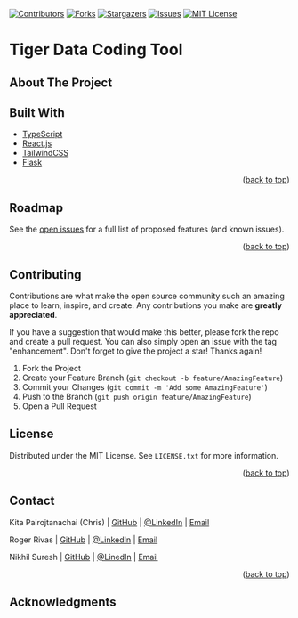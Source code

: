 <!-- Project shields -->
[![Contributors][contributors-shield]][contributors-url]
[![Forks][forks-shield]][forks-url]
[![Stargazers][stars-shield]][stars-url]
[![Issues][issues-shield]][issues-url]
[![MIT License][license-shield]][license-url]

# Tiger Data Coding Tool
<!-- ABOUT THE PROJECT -->
## About The Project
<!-- TODO:PUT PICTURE OF TOOL HERE -->
<!-- [![Product Name Screen Shot][product-screenshot]](https://example.com)-->

## Built With
* [TypeScript](https://www.typescriptlang.org)
* [React.js](https://reactjs.org/)
* [TailwindCSS](https://tailwindcss.com)
* [Flask](https://flask.palletsprojects.com/en/2.0.x/)
<p align="right">(<a href="#top">back to top</a>)</p>

<!-- ROADMAP -->
## Roadmap

See the [open issues](https://github.com/paigerodeghero/TigerDataCoding/issues) for a full list of proposed features (and known issues).

<p align="right">(<a href="#top">back to top</a>)</p>

## Contributing
Contributions are what make the open source community such an amazing place to learn, inspire, and create. Any contributions you make are **greatly appreciated**.

If you have a suggestion that would make this better, please fork the repo and create a pull request. You can also simply open an issue with the tag "enhancement".
Don't forget to give the project a star! Thanks again!

1. Fork the Project
2. Create your Feature Branch (`git checkout -b feature/AmazingFeature`)
3. Commit your Changes (`git commit -m 'Add some AmazingFeature'`)
4. Push to the Branch (`git push origin feature/AmazingFeature`)
5. Open a Pull Request


## License
Distributed under the MIT License. See `LICENSE.txt` for more information.

<p align="right">(<a href="#top">back to top</a>)</p>

<!-- CONTACT -->
## Contact
Kita Pairojtanachai (Chris) | [GitHub](https://github.com/KitaPDev) | [@LinkedIn](https://www.linkedin.com/in/chris-kpc/) | [Email](kita.pairojtanachai@gmail.com)

Roger Rivas | [GitHub](https://github.com/rogersmithr) | [@LinkedIn](https://www.linkedin.com/in/rogersmithr/) | [Email](roger.rivas.guevara@gmail.com)

Nikhil Suresh | [GitHub](https://github.com/nik1097/) | [@LinedIn](https://www.linkedin.com/in/nikhil-suresh97/) | [Email](nikhilsuresh097@gmail.com)

<p align="right">(<a href="#top">back to top</a>)</p>

<!-- ACKNOWLEDGMENTS -->
## Acknowledgments


<!-- MARKDOWN LINKS & IMAGES -->
<!-- https://www.markdownguide.org/basic-syntax/#reference-style-links -->
[contributors-shield]: https://img.shields.io/github/contributors/paigerodeghero/TigerDataCoding.svg?style=for-the-badge
[contributors-url]: https://github.com/paigerodeghero/TigerDataCoding/graphs/contributors
[forks-shield]: https://img.shields.io/github/forks/paigerodeghero/TigerDataCoding.svg?style=for-the-badge
[forks-url]: https://github.com/paigerodeghero/TigerDataCoding/network/members
[stars-shield]: https://img.shields.io/github/stars/paigerodeghero/TigerDataCoding.svg?style=for-the-badge
[stars-url]: https://github.com/paigerodeghero/TigerDataCoding/stargazers
[issues-shield]: https://img.shields.io/github/issues/paigerodeghero/TigerDataCoding.svg?style=for-the-badge
[issues-url]: https://github.com/paigerodeghero/TigerDataCoding/issues
[license-shield]: https://img.shields.io/github/license/paigerodeghero/TigerDataCoding.svg?style=for-the-badge
[license-url]: https://github.com/paigerodeghero/TigerDataCoding/blob/master/LICENSE.txt
[linkedin-shield]: https://img.shields.io/badge/-LinkedIn-black.svg?style=for-the-badge&logo=linkedin&colorB=555
[linkedin-url]: https://linkedin.com/in/linkedin_username
[product-screenshot]: images/screenshot.png
